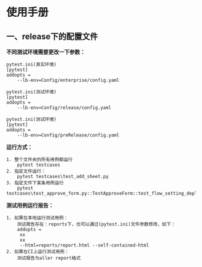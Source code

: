 # 使用手册

## 一、release下的配置文件

**不同测试环境需要更改一下参数：**
    
    pytest.ini(真实环境)
    [pytest]
    addopts =
        --lb-env=Config/enterprise/config.yaml

    pytest.ini(测试环境)
    [pytest]
    addopts =
        --lb-env=Config/release/config.yaml

    pytest.ini(测试环境)
    [pytest]
    addopts =
        --lb-env=Config/preRelease/config.yaml

**运行方式：**

    1. 整个文件夹的所有用例都运行
        pytest testcases
    2. 指定文件运行：
        pytest testcases\test_add_sheet.py
    3. 指定文件下某条用例运行
        pytest testcases\test_approve_form.py::TestApproveForm::test_flow_setting_deploy

**测试用例运行报告：**

    1. 如果在本地运行测试用例：
        测试报告存在：reports下，也可以通过(pytest.ini)文件参数修改，如下：
        addopts =
         xx
         xx
         --html=reports/report.html --self-contained-html
    2. 如果在CI上运行测试用例：
        测试报告为aller report格式

